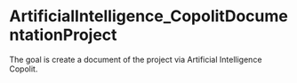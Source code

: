 # ArtificialIntelligence_CopolitDocumentationProject
The goal is create a document of the project via Artificial Intelligence Copolit.
